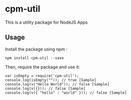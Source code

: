 # cpm-util
This is a utility package for NodeJS Apps 
## Usage
Install the package using npm :
 ```
 npm install cpm-util --save
 ```
Then, require the package and use it:
 ```
 var isEmpty = require('cpm-util');
 console.log(isEmpty("")); // true [Sample]
 console.log(v("Hello World")); // false [Sample]
 console.log(v({})); // false [Sample]
 console.log(v({ "hello" : "world" })); // false [Sample]
 ```